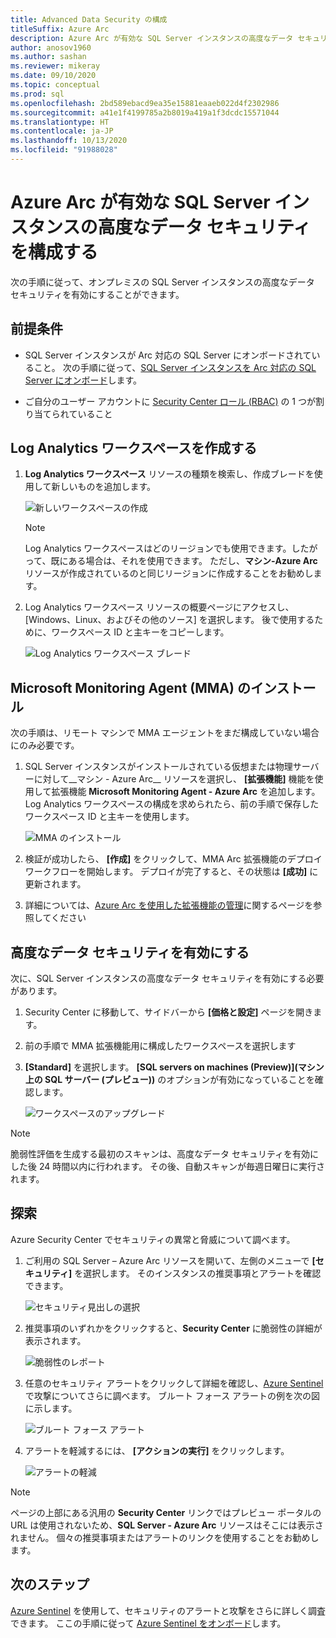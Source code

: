 ```yaml
---
title: Advanced Data Security の構成
titleSuffix: Azure Arc
description: Azure Arc が有効な SQL Server インスタンスの高度なデータ セキュリティを構成する
author: anosov1960
ms.author: sashan
ms.reviewer: mikeray
ms.date: 09/10/2020
ms.topic: conceptual
ms.prod: sql
ms.openlocfilehash: 2bd589ebacd9ea35e15881eaaeb022d4f2302986
ms.sourcegitcommit: a41e1f4199785a2b8019a419a1f3dcdc15571044
ms.translationtype: HT
ms.contentlocale: ja-JP
ms.lasthandoff: 10/13/2020
ms.locfileid: "91988028"
---
```

# <a name="configure-advanced-data-security-for-azure-arc-enabled-sql-server-instance"></a>Azure Arc が有効な SQL Server インスタンスの高度なデータ セキュリティを構成する

次の手順に従って、オンプレミスの SQL Server インスタンスの高度なデータ セキュリティを有効にすることができます。

## <a name="prerequisites"></a>前提条件

* SQL Server インスタンスが Arc 対応の SQL Server にオンボードされていること。 次の手順に従って、[SQL Server インスタンスを Arc 対応の SQL Server にオンボード](connect.md)します。

* ご自分のユーザー アカウントに [Security Center ロール (RBAC)](/azure/security-center/security-center-permissions) の 1 つが割り当てられていること

## <a name="create-a-log-analytics-workspace"></a>Log Analytics ワークスペースを作成する

1. __Log Analytics ワークスペース__ リソースの種類を検索し、作成ブレードを使用して新しいものを追加します。

   ![新しいワークスペースの作成](media/configure-advanced-data-security/create-new-log-analytics-workspace.png)

   > [!NOTE]
   > Log Analytics ワークスペースはどのリージョンでも使用できます。したがって、既にある場合は、それを使用できます。 ただし、__マシン-Azure Arc__ リソースが作成されているのと同じリージョンに作成することをお勧めします。

1. Log Analytics ワークスペース リソースの概要ページにアクセスし、[Windows、Linux、およびその他のソース] を選択します。 後で使用するために、ワークスペース ID と主キーをコピーします。

   ![Log Analytics ワークスペース ブレード](media/configure-advanced-data-security/log-analytics-workspace-blade.png)

## <a name="install-microsoft-monitoring-agent-mma"></a>Microsoft Monitoring Agent (MMA) のインストール

次の手順は、リモート マシンで MMA エージェントをまだ構成していない場合にのみ必要です。

1. SQL Server インスタンスがインストールされている仮想または物理サーバーに対して__マシン - Azure Arc__ リソースを選択し、 **[拡張機能]** 機能を使用して拡張機能 __Microsoft Monitoring Agent - Azure Arc__ を追加します。 Log Analytics ワークスペースの構成を求められたら、前の手順で保存したワークスペース ID と主キーを使用します。

   ![MMA のインストール](media/configure-advanced-data-security/install-mma-extension.png)

1. 検証が成功したら、 **[作成]**  をクリックして、MMA Arc 拡張機能のデプロイ ワークフローを開始します。 デプロイが完了すると、その状態は **[成功]** に更新されます。

1. 詳細については、[Azure Arc を使用した拡張機能の管理](/azure/azure-arc/servers/manage-vm-extensions)に関するページを参照してください

## <a name="enable-advanced-data-security"></a>高度なデータ セキュリティを有効にする

次に、SQL Server インスタンスの高度なデータ セキュリティを有効にする必要があります。

1. Security Center に移動して、サイドバーから **[価格と設定]** ページを開きます。

1. 前の手順で MMA 拡張機能用に構成したワークスペースを選択します

1. **[Standard]** を選択します。 **[SQL servers on machines (Preview)]\(マシン上の SQL サーバー (プレビュー)\)** のオプションが有効になっていることを確認します。

   ![ワークスペースのアップグレード](media/configure-advanced-data-security/upgrade-log-analytics-workspace.png)

 > [!NOTE]
   > 脆弱性評価を生成する最初のスキャンは、高度なデータ セキュリティを有効にした後 24 時間以内に行われます。 その後、自動スキャンが毎週日曜日に実行されます。

## <a name="explore"></a>探索

Azure Security Center でセキュリティの異常と脅威について調べます。

1. ご利用の SQL Server – Azure Arc リソースを開いて、左側のメニューで **[セキュリティ]** を選択します。 そのインスタンスの推奨事項とアラートを確認できます。

   ![セキュリティ見出しの選択](media/configure-advanced-data-security/security-heading-sql-server-arc.png)

1. 推奨事項のいずれかをクリックすると、__Security Center__ に脆弱性の詳細が表示されます。

   ![脆弱性のレポート](media/configure-advanced-data-security/vulnerabilities-report.png)

1. 任意のセキュリティ アラートをクリックして詳細を確認し、[Azure Sentinel](/azure/sentinel/overview) で攻撃についてさらに調べます。 ブルート フォース アラートの例を次の図に示します。

   ![ブルート フォース アラート](media/configure-advanced-data-security/brute-force-alert.png)

1. アラートを軽減するには、 **[アクションの実行]** をクリックします。

   ![アラートの軽減](media/configure-advanced-data-security/brute-force-alert-mitigation.png)

> [!NOTE]
> ページの上部にある汎用の __Security Center__ リンクではプレビュー ポータルの URL は使用されないため、__SQL Server - Azure Arc__ リソースはそこには表示されません。 個々の推奨事項またはアラートのリンクを使用することをお勧めします。

## <a name="next-steps"></a>次のステップ

[Azure Sentinel](/azure/sentinel/overview) を使用して、セキュリティのアラートと攻撃をさらに詳しく調査できます。 ここの手順に従って [Azure Sentinel をオンボード](/azure/sentinel/connect-data-sources)します。